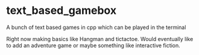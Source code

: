 # text_based_gamebox
A bunch of text based games in cpp which can be played in the terminal

Right now making basics like Hangman and tictactoe. Would eventually like to add an adventure game or maybe something like interactive fiction.
